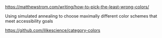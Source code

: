 https://matthewstrom.com/writing/how-to-pick-the-least-wrong-colors/

Using simulated annealing to choose maximally different color schemes that meet accessibility goals

https://github.com/ilikescience/category-colors